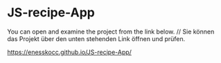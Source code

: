 # JS-recipe-App

You can open and examine the project from the link below. // Sie können das Projekt über den unten stehenden Link öffnen und prüfen.

https://enesskocc.github.io/JS-recipe-App/
